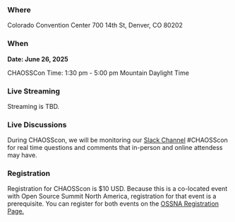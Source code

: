 ### Where
Colorado Convention Center
700 14th St, Denver, CO 80202

### When

**Date: June 26, 2025**

CHAOSSCon Time: 1:30 pm - 5:00 pm Mountain Daylight Time

### Live Streaming

Streaming is TBD.

### Live Discussions 

During CHAOSScon, we will be monitoring our [Slack Channel](https://join.slack.com/t/chaoss-workspace/shared_invite/zt-r65szij9-QajX59hkZUct82b0uACA6g) #CHAOSScon for real time questions and comments that in-person and online attendess may have. 

### Registration

Registration for CHAOSScon is $10 USD. Because this is a co-located event with Open Source Summit North America, registration for that event is a prerequisite. You can register for both events on the [OSSNA Registration Page.](https://events.linuxfoundation.org/open-source-summit-north-america/register/)
